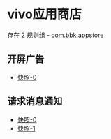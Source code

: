 # vivo应用商店

存在 2 规则组 - [com.bbk.appstore](/src/apps/com.bbk.appstore.ts)

## 开屏广告

- [快照-0](https://i.gkd.li/import/12847395)

## 请求消息通知

- [快照-0](https://gkd-kit.gitee.io/import/13198101)
- [快照-1](https://gkd-kit.gitee.io/import/13198234)
